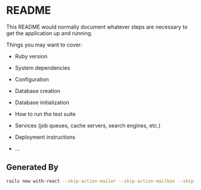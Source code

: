 # README

This README would normally document whatever steps are necessary to get the
application up and running.

Things you may want to cover:

* Ruby version

* System dependencies

* Configuration

* Database creation

* Database initialization

* How to run the test suite

* Services (job queues, cache servers, search engines, etc.)

* Deployment instructions

* ...

## Generated By

```bash
rails new with-react --skip-action-mailer --skip-action-mailbox --skip-action-text --skip-active-storage --skip-action-cable --skip-sprockets --skip-turbolinks --webpack=react
```
